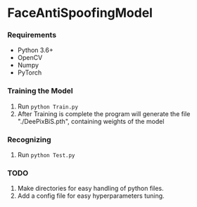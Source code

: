 # FaceAntiSpoofingModel

### Requirements

- Python 3.6+
- OpenCV
- Numpy
- PyTorch

### Training the Model
1. Run `python Train.py`
2. After Training is complete the program will generate the file "./DeePixBiS.pth", containing weights of the model

### Recognizing
1. Run `python Test.py`

### TODO
1. Make directories for easy handling of python files.
2. Add a config file for easy hyperparameters tuning.
